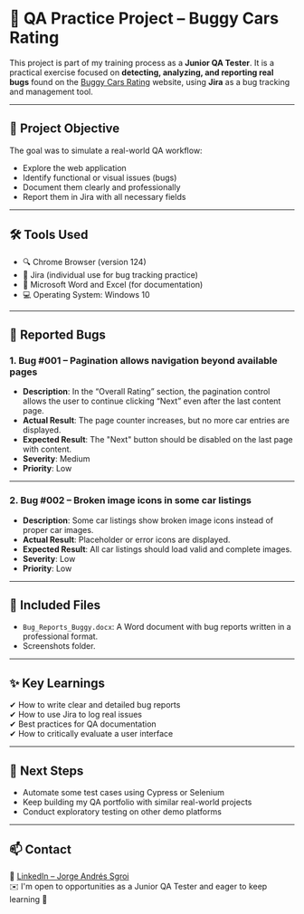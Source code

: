 # 🐞 QA Practice Project – Buggy Cars Rating

This project is part of my training process as a **Junior QA Tester**. It is a practical exercise focused on **detecting, analyzing, and reporting real bugs** found on the [Buggy Cars Rating](https://buggy.justtestit.org/) website, using **Jira** as a bug tracking and management tool.

---

## 🎯 Project Objective

The goal was to simulate a real-world QA workflow:
- Explore the web application
- Identify functional or visual issues (bugs)
- Document them clearly and professionally
- Report them in Jira with all necessary fields

---

## 🛠️ Tools Used

- 🔍 Chrome Browser (version 124)
- 🧪 Jira (individual use for bug tracking practice)
- 📝 Microsoft Word and Excel (for documentation)
- 💻 Operating System: Windows 10

---

## 🐛 Reported Bugs

### 1. **Bug #001 – Pagination allows navigation beyond available pages**
- **Description**: In the “Overall Rating” section, the pagination control allows the user to continue clicking “Next” even after the last content page.
- **Actual Result**: The page counter increases, but no more car entries are displayed.
- **Expected Result**: The "Next" button should be disabled on the last page with content.
- **Severity**: Medium  
- **Priority**: Low

---

### 2. **Bug #002 – Broken image icons in some car listings**
- **Description**: Some car listings show broken image icons instead of proper car images.
- **Actual Result**: Placeholder or error icons are displayed.
- **Expected Result**: All car listings should load valid and complete images.
- **Severity**: Low  
- **Priority**: Low

---

## 📎 Included Files

- `Bug_Reports_Buggy.docx`: A Word document with bug reports written in a professional format.
-  Screenshots folder. 

---

## ✨ Key Learnings

✔ How to write clear and detailed bug reports  
✔ How to use Jira to log real issues  
✔ Best practices for QA documentation  
✔ How to critically evaluate a user interface

---

## 🚀 Next Steps

- Automate some test cases using Cypress or Selenium
- Keep building my QA portfolio with similar real-world projects
- Conduct exploratory testing on other demo platforms

---

## 📫 Contact

📌 [LinkedIn – Jorge Andrés Sgroi](https://www.linkedin.com/in/jorgesgroi)  
✉️ I'm open to opportunities as a Junior QA Tester and eager to keep learning 🚀
